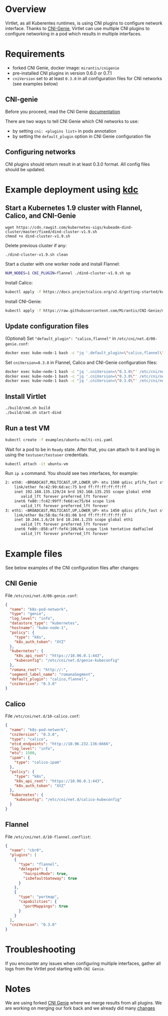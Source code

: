 # Overview

Virtlet, as all Kuberentes runtimes, is using CNI plugins to configure network interface.
Thanks to [CNI-Genie](https://github.com/Huawei-PaaS/CNI-Genie), Virtlet can use multiple CNI plugins to configure networking in a pod which results in multiple interfaces.

# Requirements

* forked CNI Genie, docker image: `mirantis/cnigenie`
* pre-installed CNI plugins in version 0.6.0 or 0.7.1
* `cniVersion` set to at least `0.3.0` in all configuration files for CNI networks (see examples below) 

## CNI-genie

Before you proceed, read the CNI Genie [documentation](https://github.com/mirantis/CNI-Genie/blob/master/docs/CNIGenieFeatureSet.md)

There are two ways to tell CNI Genie which CNI networks to use:
* by setting `cni: <plugins list>` in pods annotation
* by setting the `default_plugin` option in CNI Genie configuration file

## Configuring networks
CNI plugins should return result in at least 0.3.0 format. All config files should be updated.

# Example deployment using [kdc](https://github.com/kubernetes-sigs/kubeadm-dind-cluster)

## Start a Kubernetes 1.9 cluster with Flannel, Calico, and CNI-Genie
```
wget https://cdn.rawgit.com/kubernetes-sigs/kubeadm-dind-cluster/master/fixed/dind-cluster-v1.9.sh
chmod +x dind-cluster-v1.9.sh
```

Delete previous cluster if any:
```bash
./dind-cluster-v1.9.sh clean
```
Start a cluster with one worker node and install Flannel:
```bash
NUM_NODES=1 CNI_PLUGIN=flannel ./dind-cluster-v1.9.sh up
```
Install Calico:
```bash
kubectl apply -f https://docs.projectcalico.org/v2.6/getting-started/kubernetes/installation/hosted/kubeadm/1.6/calico.yaml
```
Install CNI-Genie:
```bash
kubectl apply -f https://raw.githubusercontent.com/Mirantis/CNI-Genie/mymaster/conf/1.8/genie.yaml
```

## Update configuration files

(Optional) Set `"default_plugin": "calico,flannel"` in `/etc/cni/net.d/00-genie.conf`:
```bash
docker exec kube-node-1 bash -c "jq '.default_plugin=\"calico,flannel\"' /etc/cni/net.d/00-genie.conf > /tmp/genie.tmp && mv /tmp/genie.tmp /etc/cni/net.d/00-genie.conf"
```
Set `cniVersion=0.3.0` in Flannel, Calico and CNI-Genie configuration files:
```bash
docker exec kube-node-1 bash -c "jq '.cniVersion=\"0.3.0\"' /etc/cni/net.d/10-calico.conf > /tmp/calico.tmp && mv /tmp/calico.tmp /etc/cni/net.d/10-calico.conf"
docker exec kube-node-1 bash -c "jq '.cniVersion=\"0.3.0\"' /etc/cni/net.d/10-flannel.conflist > /tmp/flannel.tmp && mv /tmp/flannel.tmp /etc/cni/net.d/10-flannel.conflist"
docker exec kube-node-1 bash -c "jq '.cniVersion=\"0.3.0\"' /etc/cni/net.d/00-genie.conf > /tmp/genie.tmp && mv /tmp/genie.tmp /etc/cni/net.d/00-genie.conf"
```

## Install Virtlet
```bash
./build/cmd.sh build
./build/cmd.sh start-dind
```

## Run a test VM
```bash
kubectl create -f examples/ubuntu-multi-cni.yaml
```
Wait for a pod to be in `Ready` state. After that, you can attach to it and log in using the `testuser/testuser` credentials.
```bash
kubectl attach -it ubuntu-vm
```
Run `ip a` command. You should see two interfaces, for example:
```bash
2: eth0: <BROADCAST,MULTICAST,UP,LOWER_UP> mtu 1500 qdisc pfifo_fast state UP group default qlen 1000
    link/ether fe:42:99:6d:ec:75 brd ff:ff:ff:ff:ff:ff
    inet 192.168.135.129/24 brd 192.168.135.255 scope global eth0
       valid_lft forever preferred_lft forever
    inet6 fe80::fc42:99ff:fe6d:ec75/64 scope link
       valid_lft forever preferred_lft forever
3: eth1: <BROADCAST,MULTICAST,UP,LOWER_UP> mtu 1450 qdisc pfifo_fast state UP group default qlen 1000
    link/ether 0a:58:0a:f4:01:06 brd ff:ff:ff:ff:ff:ff
    inet 10.244.1.6/24 brd 10.244.1.255 scope global eth1
       valid_lft forever preferred_lft forever
    inet6 fe80::858:aff:fef4:106/64 scope link tentative dadfailed
       valid_lft forever preferred_lft forever
```

# Example files

See below examples of the CNI configuration files after changes:

## CNI Genie
File `/etc/cni/net.d/00-genie.conf`:
```JSON
{
  "name": "k8s-pod-network",
  "type": "genie",
  "log_level": "info",
  "datastore_type": "kubernetes",
  "hostname": "kube-node-1",
  "policy": {
    "type": "k8s",
    "k8s_auth_token": "XYZ"
  },
  "kubernetes": {
    "k8s_api_root": "https://10.96.0.1:443",
    "kubeconfig": "/etc/cni/net.d/genie-kubeconfig"
  },
  "romana_root": "http://:",
  "segment_label_name": "romanaSegment",
  "default_plugin": "calico,flannel",
  "cniVersion": "0.3.0"
}
```
## Calico
File `/etc/cni/net.d/10-calico.conf`:
```JSON
{
  "name": "k8s-pod-network",
  "cniVersion": "0.3.0",
  "type": "calico",
  "etcd_endpoints": "http://10.96.232.136:6666",
  "log_level": "info",
  "mtu": 1500,
  "ipam": {
    "type": "calico-ipam"
  },
  "policy": {
    "type": "k8s",
    "k8s_api_root": "https://10.96.0.1:443",
    "k8s_auth_token": "XYZ"
  },
  "kubernetes": {
    "kubeconfig": "/etc/cni/net.d/calico-kubeconfig"
  }
}

```
## Flannel
File `/etc/cni/net.d/10-flannel.conflist`:
```JSON
{
  "name": "cbr0",
  "plugins": [
    {
      "type": "flannel",
      "delegate": {
        "hairpinMode": true,
        "isDefaultGateway": true
      }
    },
    {
      "type": "portmap",
      "capabilities": {
        "portMappings": true
      }
    }
  ],
  "cniVersion": "0.3.0"
}

```
# Troubleshooting

If you encounter any issues when configuring multiple interfaces, gather all logs from the Virtlet pod starting with `CNI Genie`.

# Notes

We are using forked [CNI Genie](https://github.com/Mirantis/CNI-Genie/tree/mymaster) where we merge results from all plugins.
We are working on merging our fork back and we already did many [changes](https://github.com/Huawei-PaaS/CNI-Genie/commits?author=lukaszo)

